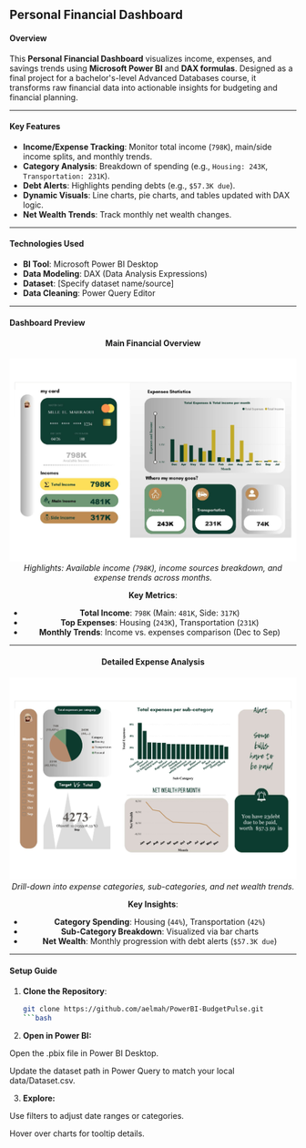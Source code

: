 ## Personal Financial Dashboard 


#### Overview
This **Personal Financial Dashboard** visualizes income, expenses, and savings trends using **Microsoft Power BI** and **DAX formulas**. Designed as a final project for a bachelor's-level Advanced Databases course, it transforms raw financial data into actionable insights for budgeting and financial planning.

---

#### Key Features
- **Income/Expense Tracking**: Monitor total income (`798K`), main/side income splits, and monthly trends.
- **Category Analysis**: Breakdown of spending (e.g., `Housing: 243K`, `Transportation: 231K`).
- **Debt Alerts**: Highlights pending debts (e.g., `$57.3K due`).
- **Dynamic Visuals**: Line charts, pie charts, and tables updated with DAX logic.
- **Net Wealth Trends**: Track monthly net wealth changes.

---

#### Technologies Used
- **BI Tool**: Microsoft Power BI Desktop
- **Data Modeling**: DAX (Data Analysis Expressions)
- **Dataset**: [Specify dataset name/source]
- **Data Cleaning**: Power Query Editor

---

#### Dashboard Preview

<div align="center">

#### Main Financial Overview
![Main Dashboard](imgs/first.jpg)  
*Highlights: Available income (`798K`), income sources breakdown, and expense trends across months.*

**Key Metrics**:
- **Total Income**: `798K` (Main: `481K`, Side: `317K`)
- **Top Expenses**: Housing (`243K`), Transportation (`231K`)
- **Monthly Trends**: Income vs. expenses comparison (Dec to Sep)

---

#### Detailed Expense Analysis
![Detailed Dashboard](imgs/second.jpg)  
*Drill-down into expense categories, sub-categories, and net wealth trends.*

**Key Insights**:
- **Category Spending**: Housing (`44%`), Transportation (`42%`)
- **Sub-Category Breakdown**: Visualized via bar charts
- **Net Wealth**: Monthly progression with debt alerts (`$57.3K due`)

</div>

---

#### Setup Guide
1. **Clone the Repository**:
   ```bash
   git clone https://github.com/aelmah/PowerBI-BudgetPulse.git
   ```bash

2. **Open in Power BI:**

Open the .pbix file in Power BI Desktop.

Update the dataset path in Power Query to match your local data/Dataset.csv.



3. **Explore:**

Use filters to adjust date ranges or categories.

Hover over charts for tooltip details.

